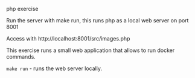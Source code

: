 php exercise

Run the server with make run, this runs php as a local web server on port 8001

Access with http://localhost:8001/src/images.php

This exercise runs a small web application that allows to run docker commands.

```make run``` - runs the web server locally.


